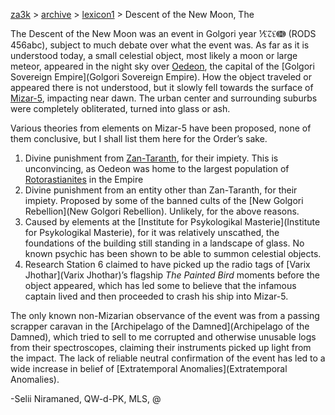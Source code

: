 [za3k](/) > [archive](/archive) > [lexicon1](/archive/lexicon1) > Descent of the New Moon, The

The Descent of the New Moon was an event in Golgori year ⅟↋↊↋ↈ (RODS 456abc), subject to much debate over what the event was. As far as it is understood today, a small celestial object, most likely a moon or large meteor, appeared in the night sky over [Oedeon](Oedeon), the capital of the [Golgori Sovereign Empire](Golgori Sovereign Empire). How the object traveled or appeared there is not understood, but it slowly fell towards the surface of [Mizar-5](Mizar-5), impacting near dawn. The urban center and surrounding suburbs were completely obliterated, turned into glass or ash.

Various theories from elements on Mizar-5 have been proposed, none of them conclusive, but I shall list them here for the Order’s sake.

1. Divine punishment from [Zan-Taranth](Zan-Taranth), for their impiety. This is unconvincing, as Oedeon was home to the largest population of [Rotorastianites](Rotorastrianism) in the Empire
2. Divine punishment from an entity other than Zan-Taranth, for their impiety. Proposed by some of the banned cults of the [New Golgori Rebellion](New Golgori Rebellion). Unlikely, for the above reasons.
3. Caused by elements at the [Institute for Psykologikal Masterie](Institute for Psykologikal Masterie), for it was relatively unscathed, the foundations of the building still standing in a landscape of glass. No known psychic has been shown to be able to summon celestial objects.
4. Research Station 6 claimed to have picked up the radio tags of [Varix Jhothar](Varix Jhothar)’s flagship *The Painted Bird* moments before the object appeared, which has led some to believe that the infamous captain lived and then proceeded to crash his ship into Mizar-5.

The only known non-Mizarian observance of the event was from a passing scrapper caravan in the [Archipelago of the Damned](Archipelago of the Damned), which tried to sell to me corrupted and otherwise unusable logs from their spectroscopes, claiming their instruments picked up light from the impact. The lack of reliable neutral confirmation of the event has led to a wide increase in belief of [Extratemporal Anomalies](Extratemporal Anomalies).

-Selii Niramaned, QW-d-PK, MLS, @
